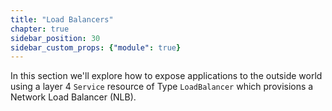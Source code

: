 ```yaml
---
title: "Load Balancers"
chapter: true
sidebar_position: 30
sidebar_custom_props: {"module": true}
---
```


In this section we'll explore how to expose applications to the outside world using a layer 4 `Service` resource of Type `LoadBalancer` which provisions a Network Load Balancer (NLB).
